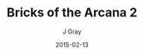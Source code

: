 ---
title: 'Bricks of the Arcana 2'
alt: 'Mysteries of the Arcana'
date: '2015-02-13'
author: 'J Gray'
artist: 'Keira'
chapter: 'None'
filler: false
---